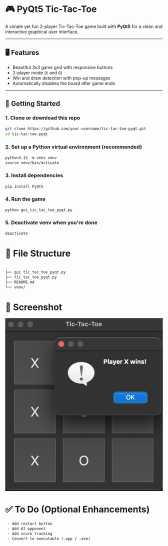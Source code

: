 # 🎮 PyQt5 Tic-Tac-Toe

A simple yet fun 2-player Tic-Tac-Toe game built with **PyQt5** for a clean and interactive graphical user interface.

---

## 🖥️ Features

- Beautiful 3x3 game grid with responsive buttons
- 2-player mode (`X` and `O`)
- Win and draw detection with pop-up messages
- Automatically disables the board after game ends

---

## 🚀 Getting Started

### 1. Clone or download this repo

```bash
git clone https://github.com/your-username/tic-tac-toe-pyqt.git
cd tic-tac-toe-pyqt
```

### 2. Set up a Python virtual environment (recommended)
```
python3.13 -m venv venv
source venv/bin/activate
```

### 3. Install dependencies
```
pip install PyQt5
```

### 4. Run the game
```
python gui_tic_tac_toe_pyqt.py
```

### 5. Deactivate venv when you're done
```
deactivate
```


# 🧱 File Structure
```
.
├── gui_tic_tac_toe_pyqt.py  
├── tic_tac_toe_pyqt.py      
├── README.md                
└── venv/                    
```


# 📸 Screenshot
![Tic Tac Toe UI](tic-tac-toe-gui-win-prompt.png)


# ✅ To Do (Optional Enhancements)
```
 - Add restart button
 - Add AI opponent
 - Add score tracking
 - Convert to executable (.app / .exe)
```
